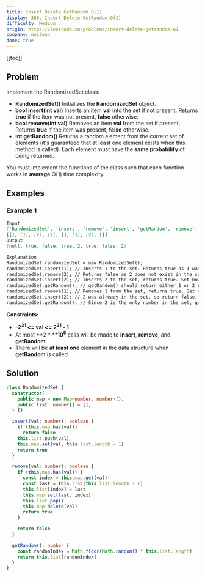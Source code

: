 ```yaml
---
title: Insert Delete GetRandom O(1)
display: 380. Insert Delete GetRandom O(1)
difficulty: Medium
origin: https://leetcode.cn/problems/insert-delete-getrandom-o1
company: meituan
done: true
---
```


[[toc]]

## Problem

Implement the RandomizedSet class:

- **RandomizedSet()** Initializes the **RandomizedSet** object.
- **bool insert(int val)** Inserts an item **val** into the set if not present. Returns **true** if the item was not present, **false** otherwise.
- **bool remove(int val)** Removes an item **val** from the set if present. Returns **true** if the item was present, **false** otherwise.
- **int getRandom()** Returns a random element from the current set of elements (it&#39;s guaranteed that at least one element exists when this method is called). Each element must have the <b>same probability</b> of being returned.

You must implement the functions of the class such that each function works in **average** O(1) time complexity.

## Examples

### Example 1

```md
Input
['RandomizedSet', 'insert', 'remove', 'insert', 'getRandom', 'remove', 'insert', 'getRandom']
[[], [1], [2], [2], [], [1], [2], []]
Output
[null, true, false, true, 2, true, false, 2]

Explanation
RandomizedSet randomizedSet = new RandomizedSet();
randomizedSet.insert(1); // Inserts 1 to the set. Returns true as 1 was inserted successfully.
randomizedSet.remove(2); // Returns false as 2 does not exist in the set.
randomizedSet.insert(2); // Inserts 2 to the set, returns true. Set now contains [1,2].
randomizedSet.getRandom(); // getRandom() should return either 1 or 2 randomly.
randomizedSet.remove(1); // Removes 1 from the set, returns true. Set now contains [2].
randomizedSet.insert(2); // 2 was already in the set, so return false.
randomizedSet.getRandom(); // Since 2 is the only number in the set, getRandom() will always return 2.
```

**Constraints:**

- **-2<sup>31</sup> <= val <= 2<sup>31</sup> - 1**
- At most **2 * ****10<sup>5</sup>** calls will be made to **insert**, **remove**, and **getRandom**.
- There will be **at least one** element in the data structure when **getRandom** is called.

## Solution

```ts
class RandomizedSet {
  constructor(
    public map = new Map<number, number>(),
    public list: number[] = [],
  ) {}

  insert(val: number): boolean {
    if (this.map.has(val))
      return false
    this.list.push(val)
    this.map.set(val, this.list.length - 1)
    return true
  }

  remove(val: number): boolean {
    if (this.map.has(val)) {
      const index = this.map.get(val)!
      const last = this.list[this.list.length - 1]
      this.list[index] = last
      this.map.set(last, index)
      this.list.pop()
      this.map.delete(val)
      return true
    }

    return false
  }

  getRandom(): number {
    const randomIndex = Math.floor(Math.random() * this.list.length)
    return this.list[randomIndex]
  }
}
```

